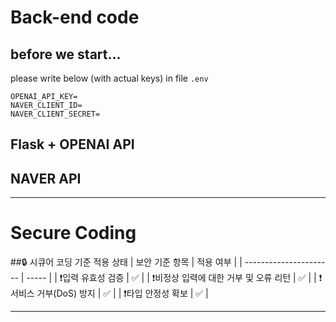# Back-end code
## before we start...
please write below (with actual keys) in file `.env`
```.env
OPENAI_API_KEY=
NAVER_CLIENT_ID=
NAVER_CLIENT_SECRET=
```

## Flask + OPENAI API

## NAVER API

---
# Secure Coding
##🔒 시큐어 코딩 기준 적용 상태
| 보안 기준 항목               | 적용 여부 |
| ---------------------- | ----- |
| ❗입력 유효성 검증             | ✅     |
| ❗비정상 입력에 대한 거부 및 오류 리턴 | ✅     |
| ❗서비스 거부(DoS) 방지        | ✅     |
| ❗타입 안정성 확보             | ✅     |

---



